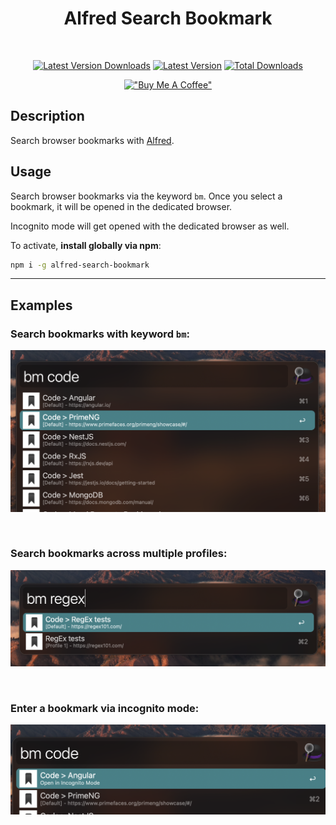 <div align="center">

# Alfred Search Bookmark

<br>

[![Latest Version Downloads](https://img.shields.io/github/downloads/avivbens/alfred-search-bookmark/latest/total?label=Latest%20Version%20Downloads&color=green)](https://github.com/avivbens/alfred-search-bookmark/releases/latest)
[![Latest Version](https://img.shields.io/github/v/release/avivbens/alfred-search-bookmark?label=Latest%20Version&color=green)](https://github.com/avivbens/alfred-search-bookmark/releases/latest)
[![Total Downloads](https://img.shields.io/github/downloads/avivbens/alfred-search-bookmark/total?label=Total%20Downloads&color=blue)](https://github.com/avivbens/alfred-search-bookmark/releases)

[!["Buy Me A Coffee"](https://www.buymeacoffee.com/assets/img/custom_images/orange_img.png)](https://www.buymeacoffee.com/kcao7snkgx)

</div>

## Description

Search browser bookmarks with [Alfred](https://www.alfredapp.com/).

## Usage

Search browser bookmarks via the keyword `bm`.
Once you select a bookmark, it will be opened in the dedicated browser.

Incognito mode will get opened with the dedicated browser as well.

To activate, **install globally via npm**:

```bash
npm i -g alfred-search-bookmark
```

<hr>

## Examples

### Search bookmarks with keyword `bm`:

![Alfred Search Bookmark](https://raw.githubusercontent.com/avivbens/alfred-search-bookmark/HEAD/demo/list.png)

<br>

### Search bookmarks across multiple profiles:

![Alfred Search Bookmark](https://raw.githubusercontent.com/avivbens/alfred-search-bookmark/HEAD/demo/profiles.png)

<br>

### Enter a bookmark via incognito mode:

![Alfred Search Bookmark](https://raw.githubusercontent.com/avivbens/alfred-search-bookmark/HEAD/demo/incognito.png)
